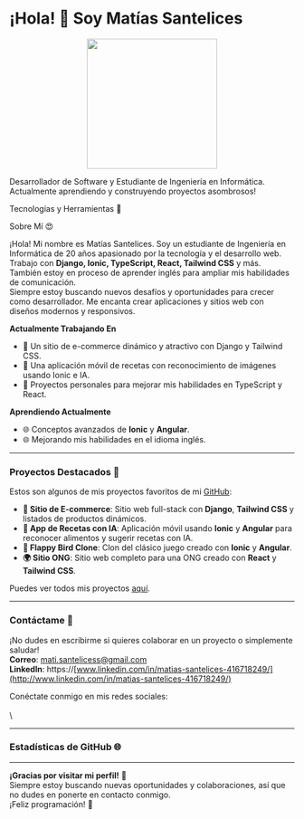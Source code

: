 # ¡Hola! 👋 Soy Matías Santelices
<p align="center">
  <img src="https://miro.medium.com/max/2048/1*OohqW5DGh9CQS4hLY5FXzA.png" height="230"/>
</p>
Desarrollador de Software y Estudiante de Ingeniería en Informática.
Actualmente aprendiendo y construyendo proyectos asombrosos!

Tecnologías y Herramientas 🚀

&#x20;    &#x20;

 Sobre Mí 😍

¡Hola! Mi nombre es Matías Santelices. Soy un estudiante de Ingeniería en Informática de 20 años apasionado por la tecnología y el desarrollo web. Trabajo con **Django, Ionic, TypeScript, React, Tailwind CSS** y más. También estoy en proceso de aprender inglés para ampliar mis habilidades de comunicación.\
Siempre estoy buscando nuevos desafíos y oportunidades para crecer como desarrollador. Me encanta crear aplicaciones y sitios web con diseños modernos y responsivos.

**Actualmente Trabajando En**

- 🏦 Un sitio de e-commerce dinámico y atractivo con Django y Tailwind CSS.
- 🍲 Una aplicación móvil de recetas con reconocimiento de imágenes usando Ionic e IA.
- 🌟 Proyectos personales para mejorar mis habilidades en TypeScript y React.

**Aprendiendo Actualmente**

- 🌐 Conceptos avanzados de **Ionic** y **Angular**.
- 🌐 Mejorando mis habilidades en el idioma inglés.

---

### Proyectos Destacados 🚀

Estos son algunos de mis proyectos favoritos de mi [GitHub](https://github.com/Matizzzi):

- **🔄 Sitio de E-commerce**: Sitio web full-stack con **Django**, **Tailwind CSS** y listados de productos dinámicos.
- **🍲 App de Recetas con IA**: Aplicación móvil usando **Ionic** y **Angular** para reconocer alimentos y sugerir recetas con IA.
- **💚 Flappy Bird Clone**: Clon del clásico juego creado con **Ionic** y **Angular**.
- **🌍 Sitio ONG**: Sitio web completo para una ONG creado con **React** y **Tailwind CSS**.

Puedes ver todos mis proyectos [aquí](https://github.com/Matizzzi).

---

### Contáctame 📧

¡No dudes en escribirme si quieres colaborar en un proyecto o simplemente saludar!\
**Correo**: [mati.santelicess@gmail.com](mailto\:mati.santelicess@gmail.com)\
**LinkedIn**: https\://[www.linkedin.com/in/matias-santelices-416718249/](http://www.linkedin.com/in/matias-santelices-416718249/)

Conéctate conmigo en mis redes sociales:\
\
\


---

### Estadísticas de GitHub 🌐



---

**¡Gracias por visitar mi perfil!** 💚\
Siempre estoy buscando nuevas oportunidades y colaboraciones, así que no dudes en ponerte en contacto conmigo.\
¡Feliz programación! 🚀

